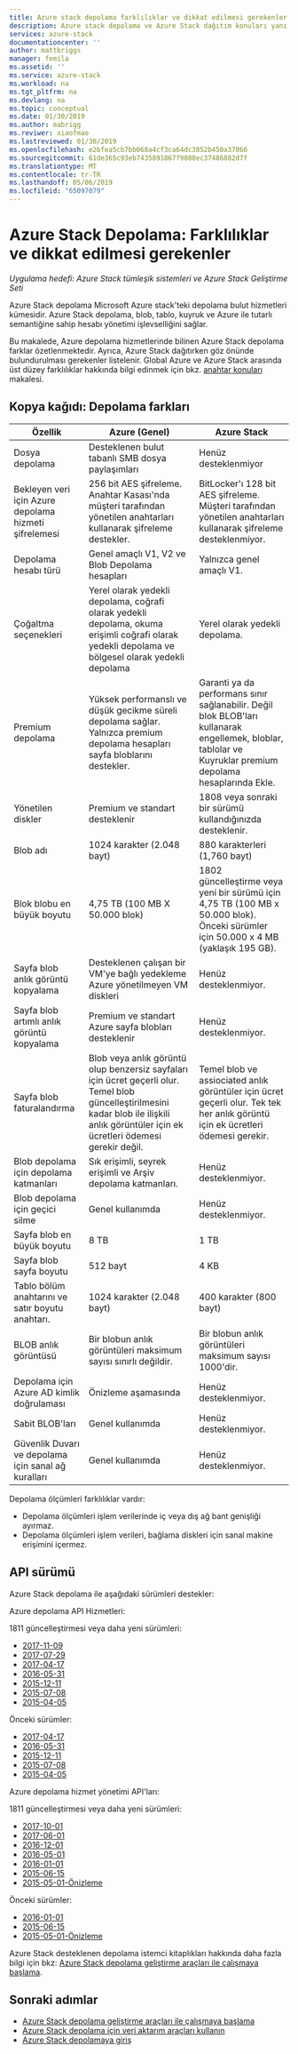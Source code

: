 ```yaml
---
title: Azure stack depolama farklılıklar ve dikkat edilmesi gerekenler | Microsoft Docs
description: Azure stack depolama ve Azure Stack dağıtım konuları yanı sıra Azure depolama arasındaki farkları.
services: azure-stack
documentationcenter: ''
author: mattbriggs
manager: femila
ms.assetid: ''
ms.service: azure-stack
ms.workload: na
ms.tgt_pltfrm: na
ms.devlang: na
ms.topic: conceptual
ms.date: 01/30/2019
ms.author: mabrigg
ms.reviwer: xiaofmao
ms.lastreviewed: 01/30/2019
ms.openlocfilehash: e2bfea5cb7bb068a4cf3ca64dc3852b450a37066
ms.sourcegitcommit: 61de365c93eb7435891867f9808ec37486882d7f
ms.translationtype: MT
ms.contentlocale: tr-TR
ms.lasthandoff: 05/06/2019
ms.locfileid: "65097079"
---
```

# <a name="azure-stack-storage-differences-and-considerations"></a>Azure Stack Depolama: Farklılıklar ve dikkat edilmesi gerekenler

*Uygulama hedefi: Azure Stack tümleşik sistemleri ve Azure Stack Geliştirme Seti*

Azure Stack depolama Microsoft Azure stack'teki depolama bulut hizmetleri kümesidir. Azure Stack depolama, blob, tablo, kuyruk ve Azure ile tutarlı semantiğine sahip hesabı yönetimi işlevselliğini sağlar.

Bu makalede, Azure depolama hizmetlerinde bilinen Azure Stack depolama farklar özetlenmektedir. Ayrıca, Azure Stack dağıtırken göz önünde bulundurulması gerekenler listelenir. Global Azure ve Azure Stack arasında üst düzey farklılıklar hakkında bilgi edinmek için bkz. [anahtar konuları](azure-stack-considerations.md) makalesi.

## <a name="cheat-sheet-storage-differences"></a>Kopya kağıdı: Depolama farkları

| Özellik | Azure (Genel) | Azure Stack |
| --- | --- | --- |
|Dosya depolama|Desteklenen bulut tabanlı SMB dosya paylaşımları|Henüz desteklenmiyor
|Bekleyen veri için Azure depolama hizmeti şifrelemesi|256 bit AES şifreleme. Anahtar Kasası'nda müşteri tarafından yönetilen anahtarları kullanarak şifreleme destekler.|BitLocker'ı 128 bit AES şifreleme. Müşteri tarafından yönetilen anahtarları kullanarak şifreleme desteklenmiyor.
|Depolama hesabı türü|Genel amaçlı V1, V2 ve Blob Depolama hesapları|Yalnızca genel amaçlı V1.
|Çoğaltma seçenekleri|Yerel olarak yedekli depolama, coğrafi olarak yedekli depolama, okuma erişimli coğrafi olarak yedekli depolama ve bölgesel olarak yedekli depolama|Yerel olarak yedekli depolama.
|Premium depolama|Yüksek performanslı ve düşük gecikme süreli depolama sağlar. Yalnızca premium depolama hesapları sayfa bloblarını destekler.|Garanti ya da performans sınır sağlanabilir. Değil blok BLOB'ları kullanarak engellemek, bloblar, tablolar ve Kuyruklar premium depolama hesaplarında Ekle.
|Yönetilen diskler|Premium ve standart desteklenir|1808 veya sonraki bir sürümü kullandığınızda desteklenir.
|Blob adı|1024 karakter (2.048 bayt)|880 karakterleri (1,760 bayt)
|Blok blobu en büyük boyutu|4,75 TB (100 MB X 50.000 blok)|1802 güncelleştirme veya yeni bir sürümü için 4,75 TB (100 MB x 50.000 blok). Önceki sürümler için 50.000 x 4 MB (yaklaşık 195 GB).
|Sayfa blob anlık görüntü kopyalama|Desteklenen çalışan bir VM'ye bağlı yedekleme Azure yönetilmeyen VM diskleri|Henüz desteklenmiyor.
|Sayfa blob artımlı anlık görüntü kopyalama|Premium ve standart Azure sayfa blobları desteklenir|Henüz desteklenmiyor.
|Sayfa blob faturalandırma|Blob veya anlık görüntü olup benzersiz sayfaları için ücret geçerli olur. Temel blob güncelleştirilmesini kadar blob ile ilişkili anlık görüntüler için ek ücretleri ödemesi gerekir değil.|Temel blob ve assiociated anlık görüntüler için ücret geçerli olur. Tek tek her anlık görüntü için ek ücretleri ödemesi gerekir.
|Blob depolama için depolama katmanları|Sık erişimli, seyrek erişimli ve Arşiv depolama katmanları.|Henüz desteklenmiyor.
|Blob depolama için geçici silme|Genel kullanımda|Henüz desteklenmiyor.
|Sayfa blob en büyük boyutu|8 TB|1 TB
|Sayfa blob sayfa boyutu|512 bayt|4 KB
|Tablo bölüm anahtarını ve satır boyutu anahtarı.|1024 karakter (2.048 bayt)|400 karakter (800 bayt)
|BLOB anlık görüntüsü|Bir blobun anlık görüntüleri maksimum sayısı sınırlı değildir.|Bir blobun anlık görüntüleri maksimum sayısı 1000'dir.
|Depolama için Azure AD kimlik doğrulaması|Önizleme aşamasında|Henüz desteklenmiyor.
|Sabit BLOB'ları|Genel kullanımda|Henüz desteklenmiyor.
|Güvenlik Duvarı ve depolama için sanal ağ kuralları|Genel kullanımda|Henüz desteklenmiyor.|

Depolama ölçümleri farklılıklar vardır:

* Depolama ölçümleri işlem verilerinde iç veya dış ağ bant genişliği ayırmaz.
* Depolama ölçümleri işlem verileri, bağlama diskleri için sanal makine erişimini içermez.

## <a name="api-version"></a>API sürümü

Azure Stack depolama ile aşağıdaki sürümleri destekler:

Azure depolama API Hizmetleri:

1811 güncelleştirmesi veya daha yeni sürümleri:

- [2017-11-09](https://docs.microsoft.com/rest/api/storageservices/version-2017-11-09)
- [2017-07-29](https://docs.microsoft.com/rest/api/storageservices/version-2017-07-29)
- [2017-04-17](https://docs.microsoft.com/rest/api/storageservices/version-2017-04-17)
- [2016-05-31](https://docs.microsoft.com/rest/api/storageservices/version-2016-05-31)
- [2015-12-11](https://docs.microsoft.com/rest/api/storageservices/version-2015-12-11)
- [2015-07-08](https://docs.microsoft.com/rest/api/storageservices/version-2015-07-08)
- [2015-04-05](https://docs.microsoft.com/rest/api/storageservices/version-2015-04-05)

Önceki sürümler:

- [2017-04-17](https://docs.microsoft.com/rest/api/storageservices/version-2017-04-17)
- [2016-05-31](https://docs.microsoft.com/rest/api/storageservices/version-2016-05-31)
- [2015-12-11](https://docs.microsoft.com/rest/api/storageservices/version-2015-12-11)
- [2015-07-08](https://docs.microsoft.com/rest/api/storageservices/version-2015-07-08)
- [2015-04-05](https://docs.microsoft.com/rest/api/storageservices/version-2015-04-05)

Azure depolama hizmet yönetimi API'ları:

1811 güncelleştirmesi veya daha yeni sürümleri:

- [2017-10-01](https://docs.microsoft.com/rest/api/storagerp/?redirectedfrom=MSDN)
- [2017-06-01](https://docs.microsoft.com/rest/api/storagerp/?redirectedfrom=MSDN)
- [2016-12-01](https://docs.microsoft.com/rest/api/storagerp/?redirectedfrom=MSDN)
- [2016-05-01](https://docs.microsoft.com/rest/api/storagerp/?redirectedfrom=MSDN)
- [2016-01-01](https://docs.microsoft.com/rest/api/storagerp/?redirectedfrom=MSDN)
- [2015-06-15](https://docs.microsoft.com/rest/api/storagerp/?redirectedfrom=MSDN)
- [2015-05-01-Önizleme](https://docs.microsoft.com/rest/api/storagerp/?redirectedfrom=MSDN)

Önceki sürümler:

- [2016-01-01](https://docs.microsoft.com/rest/api/storagerp/?redirectedfrom=MSDN)
- [2015-06-15](https://docs.microsoft.com/rest/api/storagerp/?redirectedfrom=MSDN)
- [2015-05-01-Önizleme](https://docs.microsoft.com/rest/api/storagerp/?redirectedfrom=MSDN)

Azure Stack desteklenen depolama istemci kitaplıkları hakkında daha fazla bilgi için bkz: [Azure Stack depolama geliştirme araçları ile çalışmaya başlama](azure-stack-storage-dev.md).

## <a name="next-steps"></a>Sonraki adımlar

* [Azure Stack depolama geliştirme araçları ile çalışmaya başlama](azure-stack-storage-dev.md)
* [Azure Stack depolama için veri aktarım araçları kullanın](azure-stack-storage-transfer.md)
* [Azure Stack depolamaya giriş](azure-stack-storage-overview.md)
